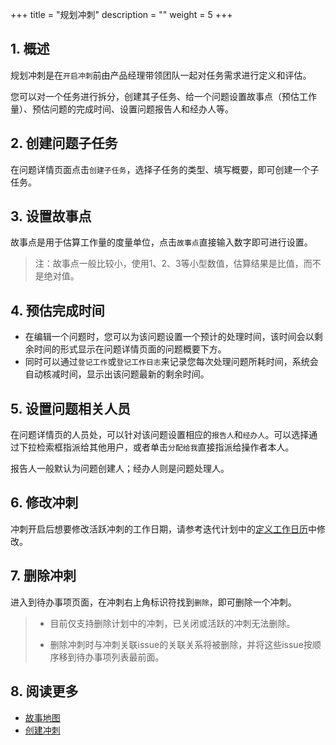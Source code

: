 +++
title = "规划冲刺"
description = ""
weight = 5
+++

## 1. 概述

规划冲刺是在`开启冲刺`前由产品经理带领团队一起对任务需求进行定义和评估。  

您可以对一个任务进行拆分，创建其子任务、给一个问题设置故事点（预估工作量）、预估问题的完成时间、设置问题报告人和经办人等。

## 2. 创建问题子任务

在问题详情页面点击`创建子任务`，选择子任务的类型、填写概要，即可创建一个子任务。

## 3. 设置故事点

故事点是用于估算工作量的度量单位，点击`故事点`直接输入数字即可进行设置。  
<blockquote class="note">注：故事点一般比较小，使用1、2、3等小型数值，估算结果是比值，而不是绝对值。</blockquote>

## 4. 预估完成时间

* 在编辑一个问题时，您可以为该问题设置一个预计的处理时间，该时间会以剩余时间的形式显示在问题详情页面的问题概要下方。
* 同时可以通过`登记工作`或`登记工作日志`来记录您每次处理问题所耗时间，系统会自动核减时间，显示出该问题最新的剩余时间。

## 5. 设置问题相关人员

在问题详情页的人员处，可以针对该问题设置相应的`报告人`和`经办人`。可以选择通过下拉检索框指派给其他用户，或者单击`分配给我`直接指派给操作者本人。

报告人一般默认为问题创建人；经办人则是问题处理人。

## 6. 修改冲刺

冲刺开启后想要修改活跃冲刺的工作日期，请参考迭代计划中的[定义工作日历](../../iteration-plan/jounal)中修改。

## 7. 删除冲刺

进入到待办事项页面，在冲刺右上角标识符找到`删除`，即可删除一个冲刺。

<blockquote class="note">
    
   - 目前仅支持删除计划中的冲刺，已关闭或活跃的冲刺无法删除。

   - 删除冲刺时与冲刺关联issue的关联关系将被删除，并将这些issue按顺序移到待办事项列表最前面。</blockquote>

## 8. 阅读更多

- [故事地图](../../story-map)
- [创建冲刺](../sprint)
